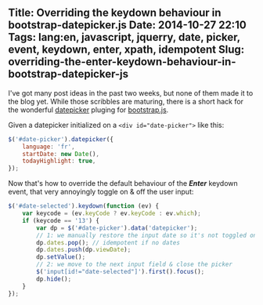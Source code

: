 Title: Overriding the <Enter> keydown behaviour in bootstrap-datepicker.js
Date: 2014-10-27 22:10
Tags: lang:en, javascript, jquerry, date, picker, event, keydown, enter, xpath, idempotent
Slug: overriding-the-enter-keydown-behaviour-in-bootstrap-datepicker-js
---
I've got many post ideas in the past two weeks, but none of them made it to the blog yet. While those scribbles are maturing, there is a short hack for the wonderful [datepicker](//eternicode.github.io/bootstrap-datepicker) pluging for [bootstrap.js](http://getbootstrap.com).

Given a datepicker initialized on a `<div id="date-picker">` like this:

```javascript
$('#date-picker').datepicker({
    language: 'fr',
    startDate: new Date(),
    todayHighlight: true,
});
```

Now that's how to override the default behaviour of the _**Enter**_ keydown event, that very annoyingly toggle on & off the user input:

```javascript
$('#date-selected').keydown(function (ev) {
    var keycode = (ev.keyCode ? ev.keyCode : ev.which);
    if (keycode == '13') {
        var dp = $('#date-picker').data('datepicker');
        // 1: we manually restore the input date so it's not toggled on/off
        dp.dates.pop(); // idempotent if no dates
        dp.dates.push(dp.viewDate);
        dp.setValue();
        // 2: we move to the next input field & close the picker
        $('input[id!="date-selected"]').first().focus();
        dp.hide();
    }
});
```